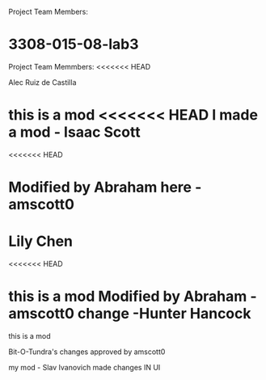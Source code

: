Project Team Members: 
# 3308-015-08-lab3
Project Team Memmbers: 
<<<<<<< HEAD

Alec Ruiz de Castilla

this is a mod
<<<<<<< HEAD
I made a mod - Isaac Scott
=======
<<<<<<< HEAD

Modified by Abraham here -amscott0
=======

Lily Chen
=======
<<<<<<< HEAD

this is a mod Modified by Abraham -amscott0
change -Hunter Hancock
=======
this is a mod

Bit-O-Tundra's changes approved by amscott0


my mod - Slav Ivanovich
made changes IN UI

